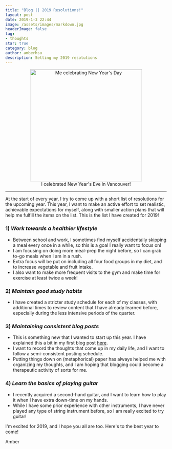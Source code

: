 ```yaml
---
title: "Blog || 2019 Resolutions!"
layout: post
date: 2019-1-3 22:44
image: /assets/images/markdown.jpg
headerImage: false
tag:
- thoughts
star: true
category: blog
author: amberhsu
description: Setting my 2019 resolutions
---
```


<div style="text-align: center">
    <img class="image" src="https://amberhsuu.github.io/assets/images/new.jpg" alt="Me celebrating New Year's Day" width="350"/>
    <figcaption class="caption">I celebrated New Year's Eve in Vancouver!</figcaption>
</div>

---

At the start of every year, I try to come up with a short list of resolutions for the upcoming year. This year, I want to make an active effort to set realistic, achievable expectations for myself, along with smaller action plans that will help me fulfill the items on the list. This is the list I have created for 2019!


### 1) *Work towards a healthier lifestyle*
- Between school and work, I sometimes find myself accidentally skipping a meal every once in a while, so this is a goal I really want to focus on!
- I am focusing on doing more meal-prep the night before, so I can grab to-go meals when I am in a rush.
- Extra focus will be put on including all four food groups in my diet, and to increase vegetable and fruit intake.
- I also want to make more frequent visits to the gym and make time for exercise at least twice a week!


### 2) *Maintain good study habits*
- I have created a stricter study schedule for each of my classes, with additional times to review content that I have already learned before, especially during the less intensive periods of the quarter.


### 3) *Maintaining consistent blog posts*
- This is something new that I wanted to start up this year. I have explained this a bit in my first blog post [here](https://amberhsu.me/first-post/). 
- I want to record the thoughts that come up in my daily life, and I want to follow a semi-consistent posting schedule.
- Putting things down on (metaphorical) paper has always helped me with organizing my thoughts, and I am hoping that blogging could become a therapeutic activity of sorts for me.


### 4) *Learn the basics of playing guitar*
- I recently acquired a second-hand guitar, and I want to learn how to play it when I have extra down-time on my hands.
- While I have some prior experience with other instruments, I have never played any type of string instrument before, so I am really excited to try guitar!


I'm excited for 2019, and I hope you all are too. Here's to the best year to come!

Amber